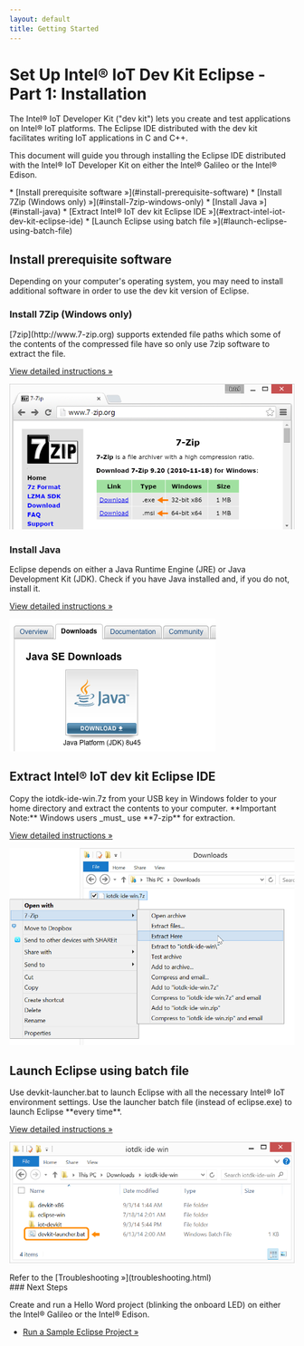 ```yaml
---
layout: default
title: Getting Started
---
```


# Set Up Intel® IoT Dev Kit Eclipse - Part 1: Installation

The Intel® IoT Developer Kit ("dev kit") lets you create and test applications on Intel® IoT platforms. The Eclipse IDE distributed with the dev kit facilitates writing IoT applications in C and C++.

This document will guide you through installing the Eclipse IDE distributed with the Intel® IoT Developer Kit on either the Intel® Galileo or the Intel® Edison.

<div id="toc" class="box" markdown="1">
* [Install prerequisite software »](#install-prerequisite-software)
  * [Install 7Zip (Windows only) »](#install-7zip-windows-only)
  * [Install Java »](#install-java)
* [Extract Intel® IoT dev kit Eclipse IDE »](#extract-intel-iot-dev-kit-eclipse-ide)
* [Launch Eclipse using batch file »](#launch-eclipse-using-batch-file)
</div>

<!-- <div id="related-videos" class="callout video">
* [Set Up Intel IoT Dev Kit Eclipse – Part 1: Installation](https://software.intel.com/en-us/videos/set-up-intel-iot-dev-kit-eclipse-part-1-installation)
</div> -->

## Install prerequisite software

Depending on your computer's operating system, you may need to install additional software in order to use the dev kit version of Eclipse.


### Install 7Zip (Windows only)

<div class="tldr" markdown="1">
[7zip](http://www.7-zip.org) supports extended file paths which some of the contents of the compressed file have so only use 7zip software to extract the file. 

[View detailed instructions »](details-install_7zip.html)
</div>

![7-zip.org download page](images/7zip-download.png)


### Install Java

<div class="tldr" markdown="1">
Eclipse depends on either a Java Runtime Engine (JRE) or Java Development Kit (JDK). Check if you have Java installed and, if you do not, install it. 

[View detailed instructions »](details-install_java.html)
</div>

![Oracle Java download page for Windows](images/java-download_page.png)


## Extract Intel® IoT dev kit Eclipse IDE

<div class="tldr" markdown="1">
Copy the iotdk-ide-win.7z from your USB key in Windows folder to your home directory and extract the contents to your computer. **Important Note:** Windows users _must_ use **7-zip** for extraction. 

[View detailed instructions »](details-extract_iot_eclipse.html)
</div>

![The "Extract here" option in the Windows Explorer file context menu](images/7zip-extract_context_menu.png)


## Launch Eclipse using batch file

<div class="tldr" markdown="1">
Use devkit-launcher.bat to launch Eclipse with all the necessary Intel® IoT environment settings. Use the launcher batch file (instead of eclipse.exe) to launch Eclipse **every time**. 

[View detailed instructions »](details-launch_eclipse_batch.html)
</div>

![The batch file highlighted in the iotdk_ide folder](images/iotdk_ide_folder.png)


<div class="callout troubleshooting" markdown="1">
Refer to the [Troubleshooting »](troubleshooting.html)
</div>

<div id="next-steps" class="note" markdown="1">
### Next Steps

Create and run a Hello Word project (blinking the onboard LED) on either the Intel® Galileo or the Intel® Edison.

* [Run a Sample Eclipse Project »](create_project.html)
</div>